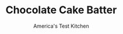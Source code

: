 ---
layout: ../../layouts/MarkdownPostLayout.astro
title: Chocolate Cake Batter
author: America's Test Kitchen
pubDate: 2023-03-15
description: "Making an impressive chocolate cake doesnt have to be intimidating."
image_url: https://res.cloudinary.com/hksqkdlah/image/upload/ar_1:1,c_fill,dpr_2.0,f_auto,fl_lossy.progressive.strip_profile,g_faces:auto,q_auto:low,w_344/SFS_GAC_Candy-Corn-Cake-9_cgxsye
tags: ["Desserts or Baked Goods","Chocolate","Cakes"]
calories: 3893
protein: 8
carbohydrates: 54
fats: 
fiber: 4
ingredients: ["1 1/2 cups (7½ ounces), all-purpose flour","1 teaspoon, baking soda","1/2 teaspoon, baking powder","1/4 teaspoon, table salt","1 1/4 cups, boiling water","4 ounces, unsweetened chocolate, chopped","1/2 cup (1½ ounces), Dutch-processed cocoa powder","1 teaspoon, instant espresso powder or instant coffee powder","10 tablespoons, unsalted butter, softened","1 1/2 cups packed (10½ ounces), light brown sugar","3 , large eggs, room temperature","1/2 cup, sour cream, room temperature","1 teaspoon, vanilla extract"]
serves: 8
time: "1¼ hours, plus 1¼ hours cooling"
instructions: ["Adjust oven rack to middle position and heat oven to 350 degrees. Grease three 8-inch round cake pans, line with parchment paper, grease parchment, and flour pans. Whisk flour, baking soda, baking powder, and salt together in bowl. In second bowl, whisk boiling water, chocolate, cocoa, and espresso powder until smooth.","Using stand mixer fitted with paddle, beat butter and sugar on medium-high speed until pale and fluffy, about 3 minutes. Add eggs, one at a time, and beat until combined. Add sour cream and vanilla and beat until incorporated.","Reduce speed to low and add flour mixture in 3 additions, alternating with chocolate mixture in 2 additions, scraping down bowl as needed. Give batter final stir by hand.","Divide batter evenly among prepared pans and smooth tops with rubber spatula. Bake until toothpick inserted in center comes out clean, about 20 minutes. Let cakes cool in pans on wire rack for 15 minutes. Run knife around edges of pans. Remove cakes from pans, discarding parchment, and let cool completely on rack, at least 1 hour."]
nutrition: ["371 mg Potassium","212 mg Phosphorus","99 mg Calcium","5 mg Iron","84 mg Magnesium","302 mg Sodium","2 mg Zinc","27 g Fat","1 mg Niacin (B3)","7 g Monounsaturated","1 g Polyunsaturated","115 mg Cholesterol","16 g Saturated","4 g Fiber","40 µg Folic acid","24 µg Folate (food)","27 g Sugars","3 µg Vitamin K","69 g Water","54 g Carbs","93 µg Folate equivalent (total)","8 g Protein","176 µg Vitamin A","486 kcal Energy","26 g Sugars, added","3893 calories"]
notes: "For an accurate measurement of boiling water, bring a full kettle of water to a boil and then measure out the desired amount. We use this recipe as the base for our Candy Corn Cake."
---